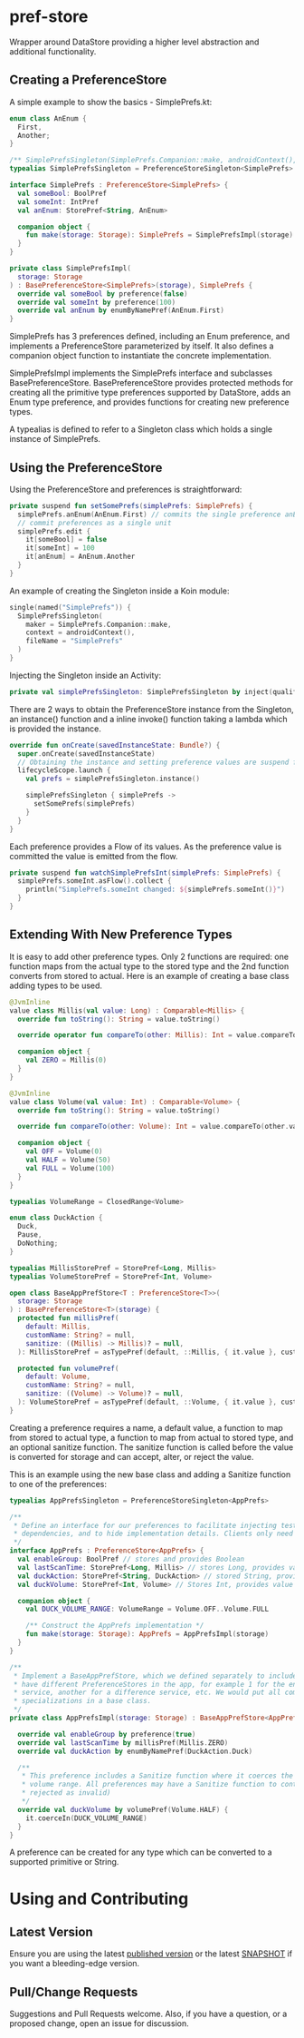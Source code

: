 pref-store
===========
Wrapper around DataStore<Preferences> providing a higher level abstraction and additional
functionality.

## Creating a PreferenceStore
A simple example to show the basics - SimplePrefs.kt:
```kotlin
enum class AnEnum {
  First,
  Another;
}

/** SimplePrefsSingleton(SimplePrefs.Companion::make, androidContext(), fileName) */
typealias SimplePrefsSingleton = PreferenceStoreSingleton<SimplePrefs>

interface SimplePrefs : PreferenceStore<SimplePrefs> {
  val someBool: BoolPref
  val someInt: IntPref
  val anEnum: StorePref<String, AnEnum>

  companion object {
    fun make(storage: Storage): SimplePrefs = SimplePrefsImpl(storage)
  }
}

private class SimplePrefsImpl(
  storage: Storage
) : BasePreferenceStore<SimplePrefs>(storage), SimplePrefs {
  override val someBool by preference(false)
  override val someInt by preference(100)
  override val anEnum by enumByNamePref(AnEnum.First)
}
```
SimplePrefs has 3 preferences defined, including an Enum preference, and implements a
PreferenceStore parameterized by itself. It also defines a companion object function to instantiate
the concrete implementation.

SimplePrefsImpl implements the SimplePrefs interface and subclasses BasePreferenceStore.
BasePreferenceStore provides protected methods for creating all the primitive type preferences
supported by DataStore<Preferences>, adds an Enum type preference, and provides functions for
creating new preference types.

A typealias is defined to refer to a Singleton class which holds a single instance of SimplePrefs.

## Using the PreferenceStore
Using the PreferenceStore and preferences is straightforward:
```kotlin
private suspend fun setSomePrefs(simplePrefs: SimplePrefs) {
  simplePrefs.anEnum(AnEnum.First) // commits the single preference anEnum
  // commit preferences as a single unit
  simplePrefs.edit {
    it[someBool] = false
    it[someInt] = 100
    it[anEnum] = AnEnum.Another
  }
}
```
An example of creating the Singleton inside a Koin module:
```kotlin
single(named("SimplePrefs")) {
  SimplePrefsSingleton(
    maker = SimplePrefs.Companion::make,
    context = androidContext(),
    fileName = "SimplePrefs"
  )
}
```
Injecting the Singleton inside an Activity:
```kotlin
private val simplePrefsSingleton: SimplePrefsSingleton by inject(qualifier = named("SimplePrefs"))
```
There are 2 ways to obtain the PreferenceStore instance from the Singleton, an instance() function
and a inline invoke() function taking a lambda which is provided the instance.
```kotlin
override fun onCreate(savedInstanceState: Bundle?) {
  super.onCreate(savedInstanceState)
  // Obtaining the instance and setting preference values are suspend functions.
  lifecycleScope.launch {
    val prefs = simplePrefsSingleton.instance()

    simplePrefsSingleton { simplePrefs ->
      setSomePrefs(simplePrefs)
    }
  }
}
```
Each preference provides a Flow of its values. As the preference value is committed the value
is emitted from the flow.
```kotlin
private suspend fun watchSimplePrefsInt(simplePrefs: SimplePrefs) {
  simplePrefs.someInt.asFlow().collect {
    println("SimplePrefs.someInt changed: ${simplePrefs.someInt()}")
  }
}
```
## Extending With New Preference Types
It is easy to add other preference types. Only 2 functions are required: one function maps from
the actual type to the stored type and the 2nd function converts from stored to actual. Here is
an example of creating a base class adding types to be used.
```kotlin
@JvmInline
value class Millis(val value: Long) : Comparable<Millis> {
  override fun toString(): String = value.toString()

  override operator fun compareTo(other: Millis): Int = value.compareTo(other.value)

  companion object {
    val ZERO = Millis(0)
  }
}

@JvmInline
value class Volume(val value: Int) : Comparable<Volume> {
  override fun toString(): String = value.toString()

  override fun compareTo(other: Volume): Int = value.compareTo(other.value)

  companion object {
    val OFF = Volume(0)
    val HALF = Volume(50)
    val FULL = Volume(100)
  }
}

typealias VolumeRange = ClosedRange<Volume>

enum class DuckAction {
  Duck,
  Pause,
  DoNothing;
}

typealias MillisStorePref = StorePref<Long, Millis>
typealias VolumeStorePref = StorePref<Int, Volume>

open class BaseAppPrefStore<T : PreferenceStore<T>>(
  storage: Storage
) : BasePreferenceStore<T>(storage) {
  protected fun millisPref(
    default: Millis,
    customName: String? = null,
    sanitize: ((Millis) -> Millis)? = null,
  ): MillisStorePref = asTypePref(default, ::Millis, { it.value }, customName, sanitize)

  protected fun volumePref(
    default: Volume,
    customName: String? = null,
    sanitize: ((Volume) -> Volume)? = null,
  ): VolumeStorePref = asTypePref(default, ::Volume, { it.value }, customName, sanitize)
}
```
Creating a preference requires a name, a default value, a function to map from stored to actual
type, a function to map from actual to stored type, and an optional sanitize function. The sanitize
function is called before the value is converted for storage and can accept, alter, or reject the
value.

This is an example using the new base class and adding a Sanitize function to one of the preferences:
```kotlin
typealias AppPrefsSingleton = PreferenceStoreSingleton<AppPrefs>

/**
 * Define an interface for our preferences to facilitate injecting test stubs, managing
 * dependencies, and to hide implementation details. Clients only need know about this interface.
 */
interface AppPrefs : PreferenceStore<AppPrefs> {
  val enableGroup: BoolPref // stores and provides Boolean
  val lastScanTime: StorePref<Long, Millis> // stores Long, provides value class Millis
  val duckAction: StorePref<String, DuckAction> // stored String, provides enum DuckAction
  val duckVolume: StorePref<Int, Volume> // Stores Int, provides value class Volume

  companion object {
    val DUCK_VOLUME_RANGE: VolumeRange = Volume.OFF..Volume.FULL

    /** Construct the AppPrefs implementation */
    fun make(storage: Storage): AppPrefs = AppPrefsImpl(storage)
  }
}

/**
 * Implement a BaseAppPrefStore, which we defined separately to include common types. We might
 * have different PreferenceStores in the app, for example 1 for the entire app, 1 for a particular
 * service, another for a difference service, etc. We would put all common preference
 * specializations in a base class.
 */
private class AppPrefsImpl(storage: Storage) : BaseAppPrefStore<AppPrefs>(storage), AppPrefs {

  override val enableGroup by preference(true)
  override val lastScanTime by millisPref(Millis.ZERO)
  override val duckAction by enumByNamePref(DuckAction.Duck)

  /**
   * This preference includes a Sanitize function where it coerces the value to be within the
   * volume range. All preferences may have a Sanitize function to control what is stored (or
   * rejected as invalid)
   */
  override val duckVolume by volumePref(Volume.HALF) {
    it.coerceIn(DUCK_VOLUME_RANGE)
  }
}
```
A preference can be created for any type which can be converted to a supported primitive or String.

# Using and Contributing
## Latest Version
Ensure you are using the latest [published version][maven-pref-store] or the latest
[SNAPSHOT][pref-store-snapshot] if you want a bleeding-edge version.
## Pull/Change Requests
Suggestions and Pull Requests welcome. Also, if you have a question, or a proposed change, open an
issue for discussion.


[maven-pref-store]: https://search.maven.org/search?q=g:com.ealva%20AND%20a:pref-store
[pref-store-snapshot]: https://oss.sonatype.org/content/repositories/snapshots/com/ealva/prefe-store/
[compose]: https://developer.android.com/jetpack/compose]
